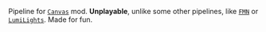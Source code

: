 Pipeline for [`Canvas`](https://github.com/vram-guild/canvas) mod.
**Unplayable**, unlike some other pipelines, like [`FMN`](https://github.com/ambrosia13/ForgetMeNot-Shaders) or [`LumiLights`](https://github.com/spiralhalo/LumiLights). Made for fun.
